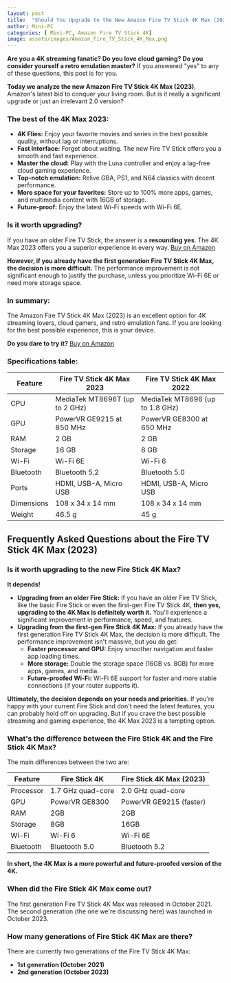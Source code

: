 ```yaml
---
layout: post
title:  "Should You Upgrade to the New Amazon Fire TV Stick 4K Max (2023)?"
author: Mini-PC
categories: [ Mini-PC, Amazon Fire TV Stick 4K]
image: assets/images/Amazon_Fire_TV_Stick_4K_Max.png
---
```


**Are you a 4K streaming fanatic? Do you love cloud gaming? Do you consider yourself a retro emulation master?** If you answered "yes" to any of these questions, this post is for you.

**Today we analyze the new Amazon Fire TV Stick 4K Max (2023)**, Amazon's latest bid to conquer your living room. But is it really a significant upgrade or just an irrelevant 2.0 version?

### The best of the 4K Max 2023:

* **4K Flies:** Enjoy your favorite movies and series in the best possible quality, without lag or interruptions.
* **Fast Interface:** Forget about waiting. The new Fire TV Stick offers you a smooth and fast experience.
* **Master the cloud:** Play with the Luna controller and enjoy a lag-free cloud gaming experience.
* **Top-notch emulation:** Relive GBA, PS1, and N64 classics with decent performance.
* **More space for your favorites:** Store up to 100% more apps, games, and multimedia content with 16GB of storage.
* **Future-proof:** Enjoy the latest Wi-Fi speeds with Wi-Fi 6E.

### Is it worth upgrading?

If you have an older Fire TV Stick, the answer is a **resounding yes**. The 4K Max 2023 offers you a superior experience in every way. [Buy on Amazon](https://amzn.to/49fNuUz)


**However, if you already have the first generation Fire TV Stick 4K Max, the decision is more difficult.** The performance improvement is not significant enough to justify the purchase, unless you prioritize Wi-Fi 6E or need more storage space.

### In summary:

The Amazon Fire TV Stick 4K Max (2023) is an excellent option for 4K streaming lovers, cloud gamers, and retro emulation fans. If you are looking for the best possible experience, this is your device.

**Do you dare to try it?** 
[Buy on Amazon](https://amzn.to/49fNuUz)


### Specifications table:

| Feature | Fire TV Stick 4K Max 2023 | Fire TV Stick 4K Max 2022 |
|---|---|---|
| CPU | MediaTek MT8696T (up to 2 GHz) | MediaTek MT8696 (up to 1.8 GHz) |
| GPU | PowerVR GE9215 at 850 MHz | PowerVR GE8300 at 650 MHz |
| RAM | 2 GB | 2 GB |
| Storage | 16 GB | 8 GB |
| Wi-Fi | Wi-Fi 6E | Wi-Fi 6 |
| Bluetooth | Bluetooth 5.2 | Bluetooth 5.0 |
| Ports | HDMI, USB-A, Micro USB | HDMI, USB-A, Micro USB |
| Dimensions | 108 x 34 x 14 mm | 108 x 34 x 14 mm |
| Weight | 46.5 g | 45 g |

## Frequently Asked Questions about the Fire TV Stick 4K Max (2023)

### Is it worth upgrading to the new Fire Stick 4K Max?

**It depends!**

* **Upgrading from an older Fire Stick:** If you have an older Fire TV Stick, like the basic Fire Stick or even the first-gen Fire TV Stick 4K, **then yes, upgrading to the 4K Max is definitely worth it.** You'll experience a significant improvement in performance, speed, and features.
* **Upgrading from the first-gen Fire Stick 4K Max:** If you already have the first generation Fire TV Stick 4K Max, the decision is more difficult. The performance improvement isn't massive, but you do get:
    * **Faster processor and GPU:** Enjoy smoother navigation and faster app loading times.
    * **More storage:** Double the storage space (16GB vs. 8GB) for more apps, games, and media.
    * **Future-proofed Wi-Fi:** Wi-Fi 6E support for faster and more stable connections (if your router supports it).

**Ultimately, the decision depends on your needs and priorities.** If you're happy with your current Fire Stick and don't need the latest features, you can probably hold off on upgrading. But if you crave the best possible streaming and gaming experience, the 4K Max 2023 is a tempting option.

### What's the difference between the Fire Stick 4K and the Fire Stick 4K Max?

The main differences between the two are:

| Feature | Fire Stick 4K | Fire Stick 4K Max (2023) |
|---|---|---|
| Processor | 1.7 GHz quad-core | 2.0 GHz quad-core |
| GPU | PowerVR GE8300 | PowerVR GE9215 (faster) |
| RAM | 2GB | 2GB |
| Storage | 8GB | 16GB |
| Wi-Fi | Wi-Fi 6 | Wi-Fi 6E |
| Bluetooth | Bluetooth 5.0 | Bluetooth 5.2 |

**In short, the 4K Max is a more powerful and future-proofed version of the 4K.**

### When did the Fire Stick 4K Max come out?

The first generation Fire TV Stick 4K Max was released in October 2021. The second generation (the one we're discussing here) was launched in October 2023.

### How many generations of Fire Stick 4K Max are there?

There are currently two generations of the Fire TV Stick 4K Max:

* **1st generation (October 2021)**
* **2nd generation (October 2023)**
